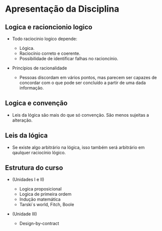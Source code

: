 # Apresentação da Disciplina

## Logica e racioncionio logico

- Todo raciocinio logico depende:
    - Lógica.
    - Raciocínio correto e coerente.
    - Possibilidade de identificar falhas no racioncínio.

- Princípios de racionalidade
    - Pessoas discordam em vários pontos, mas parecem ser capazes de concordar com o que pode ser concluído a partir de uma dada informação.

## Logica e convenção

- Leis da lógica são mais do que só convenção. São menos sujeitas a alteração.

## Leis da lógica

- Se existe algo arbitrário na lógica, isso também será arbitrário em qaulquer raciocínio lógico.


## Estrutura do curso

- (Unidades I e II)
    - Logica proposicional
    - Logica de primeira ordem
    - Indução matemática
    - Tarski´s world, Fitch, Boole

- (Unidade III)
    - Design-by-contract


